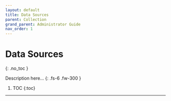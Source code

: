 ```yaml
---
layout: default
title: Data Sources
parent: Collection
grand_parent: Administrator Guide
nav_order: 1
---
```


# Data Sources
{: .no_toc }


Description here...
{: .fs-6 .fw-300 }

1. TOC
{:toc}

---